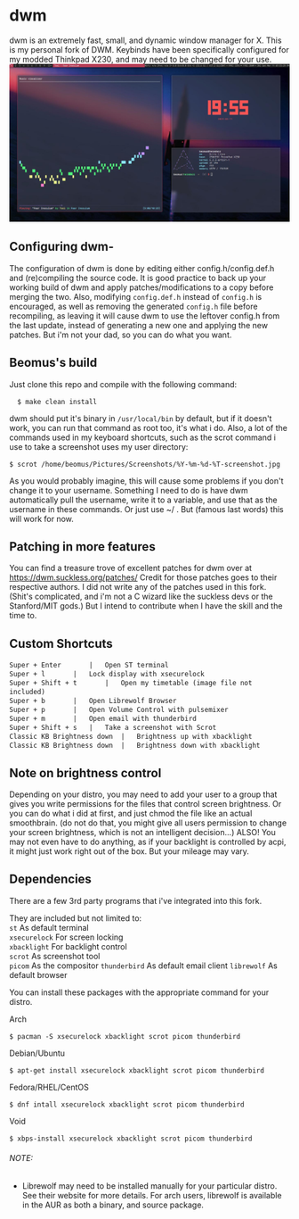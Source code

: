 # dwm

dwm is an extremely fast, small, and dynamic window manager for X. 
This is my personal fork of DWM. Keybinds have been specifically configured for my modded Thinkpad X230, and may need to be changed for your use.
![example_screenshot](example-desktop.jpg)

## Configuring dwm-

The configuration of dwm is done by editing either config.h/config.def.h
and (re)compiling the source code. It is good practice to back up your working build of dwm and apply patches/modifications to a copy before merging the two.
Also, modifying ```config.def.h``` instead of ```config.h``` is encouraged, as well as removing the generated ```config.h``` file before recompiling, as leaving it will cause dwm to use the leftover config.h from the last update, instead of generating a new one and applying the new patches. But i'm not your dad, so you can do what you want.

## Beomus's build

Just clone this repo and compile with the following command:
```
  $ make clean install
 ```
dwm should put it's binary in ```/usr/local/bin``` by default, but if it doesn't work, you can run that command as root too, it's what i do.
Also, a lot of the commands used in my keyboard shortcuts, such as the scrot command i use to take a screenshot uses my user directory:
```
$ scrot /home/beomus/Pictures/Screenshots/%Y-%m-%d-%T-screenshot.jpg
```
As you would probably imagine, this will cause some problems if you don't change it to your username. Something I need to do is have dwm automatically pull the username, write it to a variable, and use that as the username in these commands. Or just use ~/ .  But (famous last words) this will work for now.


## Patching in more features 

You can find a treasure trove of excellent patches for dwm over at https://dwm.suckless.org/patches/
Credit for those patches goes to their respective authors.
I did not write any of the patches used in this fork. (Shit's complicated, and i'm not a C wizard like the suckless devs or the Stanford/MIT gods.) But I intend to contribute when I have the skill and the time to.


## Custom Shortcuts

```
Super + Enter		|	Open ST terminal
Super + l		|	Lock display with xsecurelock
Super + Shift + t		|	Open my timetable (image file not included)
Super + b		| 	Open Librewolf Browser
Super + p		| 	Open Volume Control with pulsemixer
Super + m		| 	Open email with thunderbird
Super + Shift + s	| 	Take a screenshot with Scrot
Classic KB Brightness down	| 	Brightness up with xbacklight 
Classic KB Brightness down	| 	Brightness down with xbacklight
```
## Note on brightness control
 
 Depending on your distro, you may need to add your user to a group that gives you write permissions for the files that control screen brightness. Or you can do what i did at first, and just chmod the file like an actual smoothbrain. (do not do that, you might give all users permission to change your screen brightness, which is not an intelligent decision...) ALSO! You may not even have to do anything, as if your backlight is controlled by acpi, it might just work right out of the box. But your mileage may vary.

## Dependencies

There are a few 3rd party programs that i've integrated into this fork.

They are included but not limited to: \
```st``` As default terminal \
```xsecurelock``` For screen locking \
```xbacklight``` For backlight control \
```scrot``` As screenshot tool \
```picom``` As the compositor
```thunderbird``` As default email client
```librewolf``` As default browser 

You can install these packages with the appropriate command for your distro.

Arch
```
$ pacman -S xsecurelock xbacklight scrot picom thunderbird
```

Debian/Ubuntu
```
$ apt-get install xsecurelock xbacklight scrot picom thunderbird
```

Fedora/RHEL/CentOS
```
$ dnf intall xsecurelock xbacklight scrot picom thunderbird
```
Void
```
$ xbps-install xsecurelock xbacklight scrot picom thunderbird
```

###### NOTE:
- Librewolf may need to be installed manually for your particular distro. See their website for more details. For arch users, librewolf is available in the AUR as both a binary, and source package.
